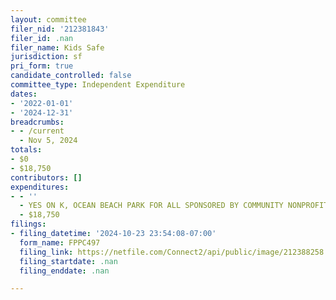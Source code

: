 ```yaml
---
layout: committee
filer_nid: '212381843'
filer_id: .nan
filer_name: Kids Safe
jurisdiction: sf
pri_form: true
candidate_controlled: false
committee_type: Independent Expenditure
dates:
- '2022-01-01'
- '2024-12-31'
breadcrumbs:
- - /current
  - Nov 5, 2024
totals:
- $0
- $18,750
contributors: []
expenditures:
- - ''
  - YES ON K, OCEAN BEACH PARK FOR ALL SPONSORED BY COMMUNITY NONPROFITS
  - $18,750
filings:
- filing_datetime: '2024-10-23 23:54:08-07:00'
  form_name: FPPC497
  filing_link: https://netfile.com/Connect2/api/public/image/212388258
  filing_startdate: .nan
  filing_enddate: .nan

---
```

